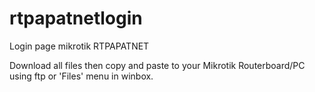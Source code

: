 # rtpapatnetlogin
Login page mikrotik RTPAPATNET

Download all files then copy and paste to your Mikrotik Routerboard/PC using ftp or 'Files' menu in winbox.
